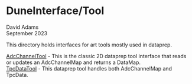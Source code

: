 # DuneInterface/Tool
David Adams  
September 2023

This directory holds interfaces for art tools mostly used in dataprep.

[AdcChannelTool](AdcChannelTool.h) - This is the classic 2D dataprep tool interface that reads or updates an AdcChannelMap and returns a DataMap.  
[TpcDataTool](TpcDataTool.h) - This dataprep tool handles both AdcChannelMap and TpcData.
